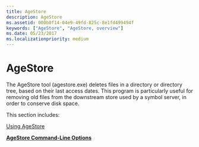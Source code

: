 ```yaml
---
title: AgeStore
description: AgeStore
ms.assetid: 000b0f14-04e9-49fd-825c-8e1fd499494f
keywords: ["AgeStore", "AgeStore, overview"]
ms.date: 05/23/2017
ms.localizationpriority: medium
---
```


# AgeStore


The AgeStore tool (agestore.exe) deletes files in a directory or directory tree, based on their last access dates. This program is particularly useful for removing old files from the downstream store used by a symbol server, in order to conserve disk space.

This section includes:

[Using AgeStore](using-agestore.md)

[**AgeStore Command-Line Options**](agestore-command-line-options.md)

 

 





